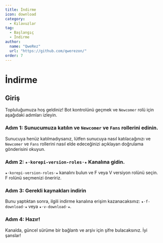 ```yaml
---
title: İndirme
icon: download
category:
  - Kılavuzlar
tag:
  - Başlangıç
  - İndirme
author:
  name: "QweRez"
  url: "https://github.com/qwerezon/"
order: 7
---
```


# İndirme

## Giriş

Topluluğumuza hoş geldiniz! Bot kontrolünü geçmek ve `Newcomer` rolü için aşağıdaki adımları izleyin.

### Adım 1: Sunucumuza katılın ve `Newcomer` ve `Fans` rollerini edinin.

Sunucuya henüz katılmadıysanız, lütfen sunucuya nasıl katılacağınızı ve `Newcomer` ve `Fans` rollerini nasıl elde edeceğinizi açıklayan doğrulama gönderisini okuyun.

### Adım 2: `★⋅korepi-version-roles⋅★` Kanalına gidin.

`★⋅korepi-version-roles⋅★` kanalını bulun ve F veya V versiyon rolünü seçin. F rolünü seçmenizi öneririz.

### Adım 3: Gerekli kaynakları indirin

Bunu yaptıktan sonra, ilgili indirme kanalına erişim kazanacaksınız: `★⋅f-download⋅★` veya `★⋅v-download⋅★`.

### Adım 4: Hazır!

Kanalda, güncel sürüme bir bağlantı ve arşiv için şifre bulacaksınız. İyi şanslar!
